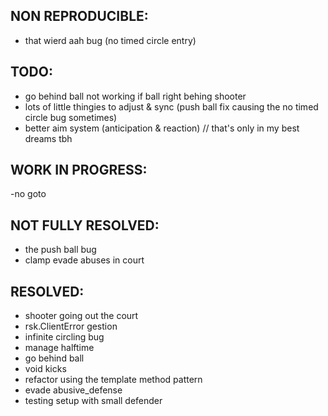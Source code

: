 ## NON REPRODUCIBLE:
- that wierd aah bug (no timed circle entry)

## TODO:
- go behind ball not working if ball right behing shooter
- lots of little thingies to adjust & sync (push ball fix causing the no timed circle bug sometimes)
- better aim system (anticipation & reaction) // that's only in my best dreams tbh

## WORK IN PROGRESS:
-no goto 

## NOT FULLY RESOLVED:
- the push ball bug
- clamp evade abuses in court

## RESOLVED:
- shooter going out the court
- rsk.ClientError gestion
- infinite circling bug
- manage halftime
- go behind ball
- void kicks
- refactor using the template method pattern
- evade abusive_defense
- testing setup with small defender
